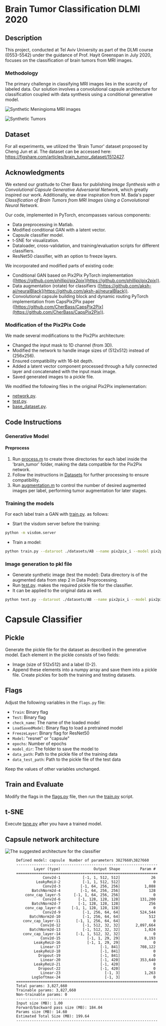 # Brain Tumor Classification DLMI 2020

## Description
This project, conducted at Tel Aviv University as part of the DLMI course (0553-5542) under the guidance of Prof. Hayit Greenspan in July 2020, focuses on the classification of brain tumors from MRI images.

### Methodology
The primary challenge in classifying MRI images lies in the scarcity of labeled data. Our solution involves a convolutional capsule architecture for classification coupled with data synthesis using a conditional generative model.


![Synthetic Meningioma MRI images](https://github.com/nuniz/brain_tumor_classification_dlmi_2020/blob/master/FakeAndMask1.gif)

![Synthetic Tumors](https://github.com/nuniz/brain_tumor_classification_dlmi_2020/blob/master/GAN_example.gif)

## Dataset
For all experiments, we utilized the 'Brain Tumor' dataset proposed by Cheng Jun et al. The dataset can be accessed here: https://figshare.com/articles/brain_tumor_dataset/1512427.

## Acknowledgments
We extend our gratitude to Cher Bass for publishing *Image Synthesis with a Convolutional Capsule Generative Adversarial Network*, which greatly inspired our work. Additionally, we draw inspiration from M. Bada's paper *Classification of Brain Tumors from MRI Images Using a Convolutional Neural Network*.

Our code, implemented in PyTorch, encompasses various components:

- Data preprocessing in Matlab.
- Modified conditional GAN with a latent vector.
- Capsule classifier model.
- t-SNE for visualization.
- Dataloader, cross-validation, and training/evaluation scripts for different classifiers.
- ResNet50 classifier, with an option to freeze layers.

We incorporated and modified parts of existing code:

- Conditional GAN based on Pix2Pix PyTorch implementation ([https://github.com/phillipi/pix2pix](https://github.com/phillipi/pix2pix)).
- Data augmentation (rotate) for classifiers ([https://github.com/aksh-ai/neuralBlack](https://github.com/aksh-ai/neuralBlack)).
- Convolutional capsule building block and dynamic routing PyTorch implementation from CapsPix2Pix paper ([https://github.com/CherBass/CapsPix2Pix](https://github.com/CherBass/CapsPix2Pix)).

### Modification of the Pix2Pix Code
We made several modifications to the Pix2Pix architecture:

- Changed the input mask to 1D channel (from 3D).
- Modified the network to handle image sizes of (512x512) instead of (256x256).
- Ensured compatibility with 16-bit depth.
- Added a latent vector component processed through a fully connected layer and concatenated with the input mask image.
- Saved generated images to a pickle file.

We modified the following files in the original Pix2Pix implementation:
- [network.py](generative_model/models/network.py).
- [test.py](generative_model/test.py).
- [base_dataset.py](generative_model/data/base_dataset.py).

## Code Instructions

### Generative Model

#### Preprocess
1. Run [process.m](preprocess/process.m) to create three directories for each label inside the 'brain_tumor' folder, making the data compatible for the Pix2Pix network.
2. Follow the instructions in [Datasets](generative_model/docs/datasets.md) for further processing to ensure compatibility.
3. Run [augmentation.m](preprocess/augmentation.m) to control the number of desired augmented images per label, performing tumor augmentation for later stages.

### Training the models

For each label train a GAN with [train.py](generative_model/train.py). as follows:
* Start the visdom server before the training:
```bash
python -m visdom.server
```
* Train a model:
```bash
python train.py --dataroot ./datasets/AB --name pix2pix_i --model pix2pix --direction BtoA --input_nc 1 --output_nc 1 --preprocess none --crop_size 512
```

### Image generation to pkl file

* Generate synthetic image (test the model): Data directory is of the augmented data from step 2 in Data Proprocessing.
* Run [test.py](generative_model/test.py). makes the required pickle file for the classifier. 
* It can be applied to the original data as well.

```bash
python test.py --dataroot ./datasets/AB --name pix2pix_i --model pix2pix --direction BtoA --input_nc 1 --output_nc 1 --preprocess none --crop_size 512 --dataset_mode single 
```

# Capsule Classifier

## Pickle
Generate the pickle file for the dataset as described in the generative model. Each element in the pickle consists of two fields:

- Image (size of 512x512) and a label (0-2).
- Append these elements into a numpy array and save them into a pickle file. Create pickles for both the training and testing datasets.

## Flags
Adjust the following variables in the `flags.py` file:

- `Train`: Binary flag
- `Test`: Binary flag
- `check_name`: The name of the loaded model
- `LoadSavedModel`: Binary flag to load a pretrained model
- `FreezeLayer`: Binary flag for ResNet50
- `Model`: "resnet" or "capsule"
- `epochs`: Number of epochs
- `model_dir`: The folder to save the model to
- `data_path`: Path to the pickle file of the training data
- `data_test_path`: Path to the pickle file of the test data

Keep the values of other variables unchanged.

## Train and Evaluate
Modify the flags in the [flags.py](capsule_classifier/flags.py) file, then run the [train.py](capsule_classifier/train.py) script.

## t-SNE
Execute [tsne.py](capsule_classifier/tsne.py) after you have a trained model.


 ## Capsule network architecture
![The suggested architecture for the classifier](https://raw.githubusercontent.com/nuniz/brain_tumor_classification_dlmi_2020/master/classifier.png)

         Defined model: capsule  Number of parameters 3827660\3827660 
         ----------------------------------------------------------------
                 Layer (type)               Output Shape         Param #
         ================================================================
                     Conv2d-1          [-1, 1, 512, 512]              26
                  LeakyReLU-2          [-1, 1, 512, 512]               0
                     Conv2d-3         [-1, 64, 256, 256]           1,088
                BatchNorm2d-4         [-1, 64, 256, 256]             128
             conv_cap_layer-5      [-1, 1, 64, 256, 256]               0
                     Conv2d-6        [-1, 128, 128, 128]         131,200
                BatchNorm2d-7        [-1, 128, 128, 128]             256
             conv_cap_layer-8     [-1, 1, 128, 128, 128]               0
                     Conv2d-9          [-1, 256, 64, 64]         524,544
               BatchNorm2d-10          [-1, 256, 64, 64]             512
            conv_cap_layer-11       [-1, 1, 256, 64, 64]               0
                    Conv2d-12          [-1, 512, 32, 32]       2,097,664
               BatchNorm2d-13          [-1, 512, 32, 32]           1,024
            conv_cap_layer-14       [-1, 1, 512, 32, 32]               0
                    Conv2d-15            [-1, 1, 29, 29]           8,193
                 LeakyReLU-16            [-1, 1, 29, 29]               0
                    Linear-17                  [-1, 841]         708,122
                 LeakyReLU-18                  [-1, 841]               0
                   Dropout-19                  [-1, 841]               0
                    Linear-20                  [-1, 420]         353,640
                 LeakyReLU-21                  [-1, 420]               0
                   Dropout-22                  [-1, 420]               0
                    Linear-23                    [-1, 3]           1,263
                LogSoftmax-24                    [-1, 3]               0
         ================================================================
         Total params: 3,827,660
         Trainable params: 3,827,660
         Non-trainable params: 0
         ----------------------------------------------------------------
         Input size (MB): 1.00
         Forward/backward pass size (MB): 184.04
         Params size (MB): 14.60
         Estimated Total Size (MB): 199.64
         ----------------------------------------------------------------
